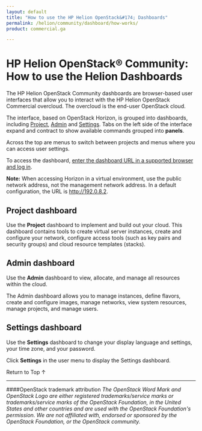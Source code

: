```yaml
---
layout: default
title: "How to use the HP Helion OpenStack&#174; Dashboards"
permalink: /helion/community/dashboard/how-works/
product: commercial.ga

---
```

<!--UNDER REVISION-->
 


<script> 

function PageRefresh { 
onLoad="window.refresh"
}

PageRefresh();

</script>


<!-- Hide until use cases are official
<p style="font-size: small;"> <a href="/helion/openstack/dashboard/admin/">&#9664; PREV</a> | <a href="/helion/openstack/manage/">&#9650; UP</a> | <a href="/helion/openstack/dashboard/users/">NEXT &#9654;</a> </p>
-->
# HP Helion OpenStack&#174; Community: How to use the Helion Dashboards

The HP Helion OpenStack Community dashboards are browser-based user interfaces that allow you to interact with the HP Helion OpenStack Commercial overcloud. The overcloud is the end-user OpenStack cloud.  

The interface, based on OpenStack Horizon, is grouped into dashboards, including [Project](#DashProject), [Admin](#DashAdmin) and [Settings](#DashSettings). Tabs on the left side of the interface expand and contract to show available commands grouped into **panels**. 

<!-- Need new
<img src="media/HorizonCommunity.png" alt="" width="600" />
-->

Across the top are menus to switch between projects and menus where you can access user settings.

<!--
How you interact with your network environment depends upon your user type, either an [administrative user (admin)](/helion/openstack/dashboard/admin/) or a [non-administrative user (user)](/helion/openstack/dashboard/users/).
-->
To access the dashboard, [enter the dashboard URL in a supported browser and log in](/helion/openstack/dashboard/login/). 

**Note:** When accessing Horizon in a virtual environment, use the public network address, not the management network address. In a default configuration, the URL is http://192.0.8.2.

## Project dashboard<a name="DashProject"></a>

Use the **Project** dashboard to implement and build out your cloud. This dashboard contains tools to create virtual server instances, create and configure your network, configure access tools (such as key pairs and security groups) and cloud resource templates (stacks).

## Admin dashboard<a name="DashAdmin"></a>

Use the **Admin** dashboard to view, allocate, and manage all resources within the cloud.

The Admin dashboard allows you to manage instances, define flavors, create and configure images, manage networks, view system resources, manage projects, and manage users.

## Settings dashboard<a name="DashSettings"></a>

Use the **Settings** dashboard to change your display language and settings, your time zone, and your password.
 
Click **Settings** in the user menu to display the Settings dashboard. 

 <a href="#top" style="padding:14px 0px 14px 0px; text-decoration: none;"> Return to Top &#8593; </a>

----
####OpenStack trademark attribution
*The OpenStack Word Mark and OpenStack Logo are either registered trademarks/service marks or trademarks/service marks of the OpenStack Foundation, in the United States and other countries and are used with the OpenStack Foundation's permission. We are not affiliated with, endorsed or sponsored by the OpenStack Foundation, or the OpenStack community.*
